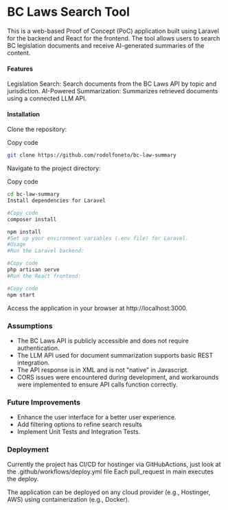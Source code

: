 # BC Laws Search Tool

This is a web-based Proof of Concept (PoC) application built using Laravel for the backend and React for the frontend. The tool allows users to search BC legislation documents and receive AI-generated summaries of the content.

#### Features

Legislation Search: Search documents from the BC Laws API by topic and jurisdiction.
AI-Powered Summarization: Summarizes retrieved documents using a connected LLM API.

#### Installation

Clone the repository:

Copy code

```bash
git clone https://github.com/rodolfoneto/bc-law-summary
```

Navigate to the project directory:

Copy code

```bash
cd bc-law-summary
Install dependencies for Laravel

#Copy code
composer install

npm install
#Set up your environment variables (.env file) for Laravel.
#Usage
#Run the Laravel backend:

#Copy code
php artisan serve
#Run the React frontend:

#Copy code
npm start

```

Access the application in your browser at http://localhost:3000.

### Assumptions

-   The BC Laws API is publicly accessible and does not require authentication.
-   The LLM API used for document summarization supports basic REST integration.
-   The API response is in XML and is not "native" in Javascript.
-   CORS issues were encountered during development, and workarounds were implemented to ensure API calls function correctly.

### Future Improvements

-   Enhance the user interface for a better user experience.
-   Add filtering options to refine search results
-   Implement Unit Tests and Integration Tests.

### Deployment

Currently the project has CI/CD for hostinger via GitHubActions, just look at the .github/workflows/deploy.yml file
Each pull_request in main executes the deploy.

The application can be deployed on any cloud provider (e.g., Hostinger, AWS) using containerization (e.g., Docker).
